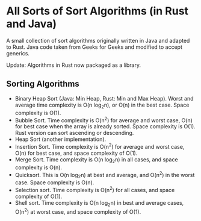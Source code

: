# All Sorts of Sort Algorithms (in Rust and Java)

A small collection of sort algorithms originally written in Java and adapted to Rust. Java code taken from Geeks for Geeks and modified to accept generics.

Update: Algorithms in Rust now packaged as a library.

## Sorting Algorithms

- Binary Heap Sort (Java: Min Heap, Rust: Min and Max Heap). Worst and average time complexity is O(n log<sub>2</sub>n), or O(n) in the best case. Space complexity is O(1).
- Bubble Sort. Time complexity is O(n<sup>2</sup>) for average and worst case, O(n) for best case when the array is already sorted. Space complexity is O(1). Rust version can sort ascending or descending.
- Heap Sort (another implementation).
- Insertion Sort. Time complexity is O(n<sup>2</sup>) for average and worst case, O(n) for best case, and space complexity of O(1).
- Merge Sort. Time complexity is O(n log<sub>2</sub>n) in all cases, and space complexity is O(n).
- Quicksort. This is O(n log<sub>2</sub>n) at best and average, and O(n<sup>2</sup>) in the worst case. Space complexity is O(n).
- Selection sort. Time complexity is O(n<sup>2</sup>) for all cases, and space complexity of O(1).
- Shell sort. Time complexity is O(n log<sub>2</sub>n) in best and average cases, O(n<sup>2</sup>) at worst case, and space complexity of O(1).